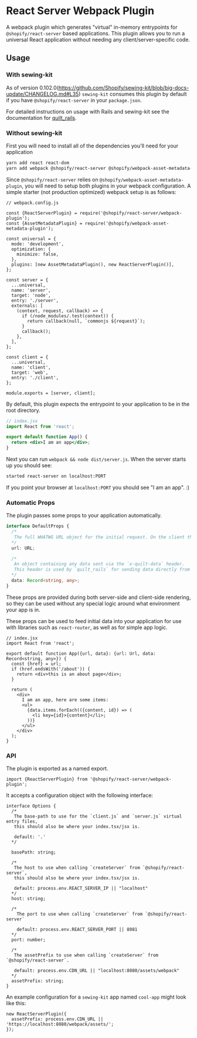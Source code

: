 # React Server Webpack Plugin

A webpack plugin which generates "virtual" in-memory entrypoints for `@shopify/react-server` based applications. This plugin allows you to run a universal React application without needing any client/server-specific code.

## Usage

### With sewing-kit

As of version 0.102.0(https://github.com/Shopify/sewing-kit/blob/big-docs-update/CHANGELOG.md#L35) `sewing-kit` consumes this plugin by default if you have `@shopify/react-server` in your `package.json`.

For detailed instructions on usage with Rails and sewing-kit see the documentation for [quilt_rails](/gems/quilt_rails/README.md).

### Without sewing-kit

First you will need to install all of the dependencies you'll need for your application

```sh
yarn add react react-dom
yarn add webpack @shopify/react-server @shopify/webpack-asset-metadata-plugin --dev
```

Since `@shopify/react-server` relies on `@shopify/webpack-asset-metadata-plugin`, you will need to setup both plugins in your webpack configuration. A simple starter (not production optimized) webpack setup is as follows:

```tsx
// webpack.config.js

const {ReactServerPlugin} = require('@shopify/react-server/webpack-plugin');
const {AssetMetadataPlugin} = require('@shopify/webpack-asset-metadata-plugin');

const universal = {
  mode: 'development',
  optimization: {
    minimize: false,
  },
  plugins: [new AssetMetadataPlugin(), new ReactServerPlugin()],
};

const server = {
  ...universal,
  name: 'server',
  target: 'node',
  entry: './server',
  externals: [
    (context, request, callback) => {
      if (/node_modules/.test(context)) {
        return callback(null, `commonjs ${request}`);
      }
      callback();
    },
  ],
};

const client = {
  ...universal,
  name: 'client',
  target: 'web',
  entry: './client',
};

module.exports = [server, client];
```

By default, this plugin expects the entrypoint to your application to be in the root directory.

```jsx
// index.jsx
import React from 'react';

export default function App() {
  return <div>I am an app</div>;
}
```

Next you can run `webpack && node dist/server.js`. When the server starts up you should see:

```sh
started react-server on localhost:PORT
```

If you point your browser at `localhost:PORT` you should see "I am an app". :)

### Automatic Props

The plugin passes some props to your application automatically.

```typescript
interface DefaultProps {
  /*
   The full WHATWG URL object for the initial request. On the client this will *not* update reactively. It is always the URL for the initial request.
  */
  url: URL;

  /*
   An object containing any data sent via the `x-quilt-data` header.
   This header is used by `quilt_rails` for sending data directly from ruby to React.
  */
  data: Record<string, any>;
}
```

These props are provided during both server-side and client-side rendering, so they can be used without any special logic around what environment your app is in.

These props can be used to feed initial data into your application for use with libraries such as `react-router`, as well as for simple app logic.

```tsx
// index.jsx
import React from 'react';

export default function App({url, data}: {url: Url, data: Record<string, any>}) {
  const {href} = url;
  if (href.endsWith('/about')) {
    return <div>this is an about page</div>;
  }

  return (
    <div>
      I am an app, here are some items:
      <ul>
        {data.items.forEach(({content, id}) => (
          <li key={id}>{content}</li>;
        ))}
      </ul>
    </div>
  );
}
```

### API

The plugin is exported as a named export.

```tsx
import {ReactServerPlugin} from '@shopify/react-server/webpack-plugin';
```

It accepts a configuration object with the following interface:

```tsx
interface Options {
  /*
   The base-path to use for the `client.js` and `server.js` virtual entry files,
   this should also be where your index.tsx/jsx is.

   default: '.'
  */

  basePath: string;

  /*
   The host to use when calling `createServer` from `@shopify/react-server`,
   this should also be where your index.tsx/jsx is.

   default: process.env.REACT_SERVER_IP || "localhost"
  */
  host: string;

  /*
    The port to use when calling `createServer` from `@shopify/react-server`

    default: process.env.REACT_SERVER_PORT || 8081
  */
  port: number;

  /*
   The assetPrefix to use when calling `createServer` from `@shopify/react-server`.

   default: process.env.CDN_URL || "localhost:8080/assets/webpack"
  */
  assetPrefix: string;
}
```

An example configuration for a `sewing-kit` app named `cool-app` might look like this:

```tsx
new ReactServerPlugin({
  assetPrefix: process.env.CDN_URL || 'https://localhost:8080/webpack/assets/';
});
```
